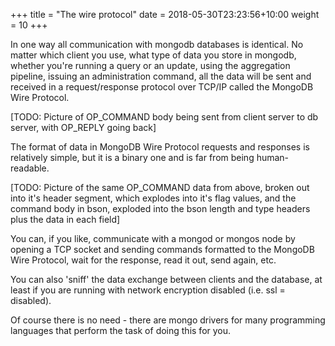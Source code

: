 +++
title = "The wire protocol"
date =  2018-05-30T23:23:56+10:00
weight = 10
+++

In one way all communication with mongodb databases is identical. No matter which client you use, what type of data you store in mongodb, whether you're running a query or an update, using the aggregation pipeline, issuing an administration command, all the data will be sent and received in a request/response protocol over TCP/IP called the MongoDB Wire Protocol.

\[TODO: Picture of OP_COMMAND body being sent from client server to db server, with OP_REPLY going back\]

The format of data in MongoDB Wire Protocol requests and responses is relatively simple, but it is a binary one and is far from being human-readable.

\[TODO: Picture of the same OP_COMMAND data from above, broken out into it's header segment, which explodes into it's flag values, and the command body in bson, exploded into the bson length and type headers plus the data in each field\]

You can, if you like, communicate with a mongod or mongos node by opening a TCP socket and sending commands formatted to the MongoDB Wire Protocol, wait for the response, read it out, send again, etc.

You can also 'sniff' the data exchange between clients and the database, at least if you are running with network encryption disabled (i.e. ssl = disabled).

Of course there is no need - there are mongo drivers for many programming languages that perform the task of doing this for you.